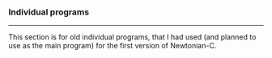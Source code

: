 ### Individual programs
____
This section is for old individual programs, that I had used (and planned to use as the main program) for the first version of Newtonian-C.
